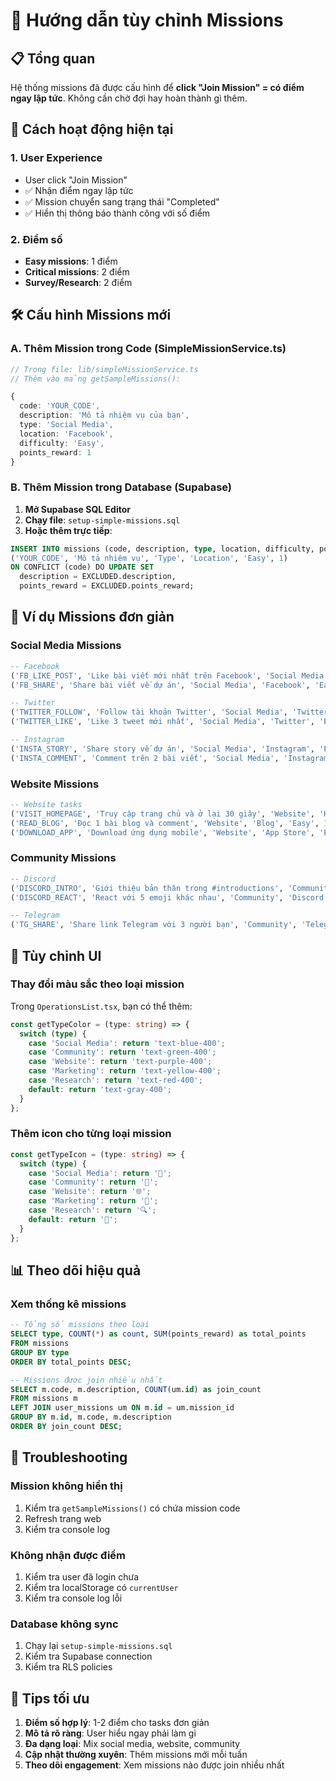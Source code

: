 # 🎯 Hướng dẫn tùy chỉnh Missions

## 📋 Tổng quan
Hệ thống missions đã được cấu hình để **click "Join Mission" = có điểm ngay lập tức**. Không cần chờ đợi hay hoàn thành gì thêm.

## 🚀 Cách hoạt động hiện tại

### 1. **User Experience**
- User click "Join Mission" 
- ✅ Nhận điểm ngay lập tức
- ✅ Mission chuyển sang trạng thái "Completed"
- ✅ Hiển thị thông báo thành công với số điểm

### 2. **Điểm số**
- **Easy missions**: 1 điểm
- **Critical missions**: 2 điểm  
- **Survey/Research**: 2 điểm

## 🛠️ Cấu hình Missions mới

### A. Thêm Mission trong Code (SimpleMissionService.ts)

```typescript
// Trong file: lib/simpleMissionService.ts
// Thêm vào mảng getSampleMissions():

{ 
  code: 'YOUR_CODE', 
  description: 'Mô tả nhiệm vụ của bạn', 
  type: 'Social Media', 
  location: 'Facebook', 
  difficulty: 'Easy', 
  points_reward: 1 
}
```

### B. Thêm Mission trong Database (Supabase)

1. **Mở Supabase SQL Editor**
2. **Chạy file**: `setup-simple-missions.sql`
3. **Hoặc thêm trực tiếp**:

```sql
INSERT INTO missions (code, description, type, location, difficulty, points_reward) VALUES
('YOUR_CODE', 'Mô tả nhiệm vụ', 'Type', 'Location', 'Easy', 1)
ON CONFLICT (code) DO UPDATE SET
  description = EXCLUDED.description,
  points_reward = EXCLUDED.points_reward;
```

## 📝 Ví dụ Missions đơn giản

### Social Media Missions
```sql
-- Facebook
('FB_LIKE_POST', 'Like bài viết mới nhất trên Facebook', 'Social Media', 'Facebook', 'Easy', 1),
('FB_SHARE', 'Share bài viết về dự án', 'Social Media', 'Facebook', 'Easy', 1),

-- Twitter  
('TWITTER_FOLLOW', 'Follow tài khoản Twitter', 'Social Media', 'Twitter', 'Easy', 1),
('TWITTER_LIKE', 'Like 3 tweet mới nhất', 'Social Media', 'Twitter', 'Easy', 1),

-- Instagram
('INSTA_STORY', 'Share story về dự án', 'Social Media', 'Instagram', 'Easy', 1),
('INSTA_COMMENT', 'Comment trên 2 bài viết', 'Social Media', 'Instagram', 'Easy', 1)
```

### Website Missions
```sql
-- Website tasks
('VISIT_HOMEPAGE', 'Truy cập trang chủ và ở lại 30 giây', 'Website', 'Homepage', 'Easy', 1),
('READ_BLOG', 'Đọc 1 bài blog và comment', 'Website', 'Blog', 'Easy', 1),
('DOWNLOAD_APP', 'Download ứng dụng mobile', 'Website', 'App Store', 'Easy', 2)
```

### Community Missions
```sql
-- Discord
('DISCORD_INTRO', 'Giới thiệu bản thân trong #introductions', 'Community', 'Discord', 'Easy', 1),
('DISCORD_REACT', 'React với 5 emoji khác nhau', 'Community', 'Discord', 'Easy', 1),

-- Telegram
('TG_SHARE', 'Share link Telegram với 3 người bạn', 'Community', 'Telegram', 'Easy', 2)
```

## 🎨 Tùy chỉnh UI

### Thay đổi màu sắc theo loại mission
Trong `OperationsList.tsx`, bạn có thể thêm:

```typescript
const getTypeColor = (type: string) => {
  switch (type) {
    case 'Social Media': return 'text-blue-400';
    case 'Community': return 'text-green-400';
    case 'Website': return 'text-purple-400';
    case 'Marketing': return 'text-yellow-400';
    case 'Research': return 'text-red-400';
    default: return 'text-gray-400';
  }
};
```

### Thêm icon cho từng loại mission
```typescript
const getTypeIcon = (type: string) => {
  switch (type) {
    case 'Social Media': return '📱';
    case 'Community': return '👥';
    case 'Website': return '🌐';
    case 'Marketing': return '📢';
    case 'Research': return '🔍';
    default: return '🎯';
  }
};
```

## 📊 Theo dõi hiệu quả

### Xem thống kê missions
```sql
-- Tổng số missions theo loại
SELECT type, COUNT(*) as count, SUM(points_reward) as total_points 
FROM missions 
GROUP BY type 
ORDER BY total_points DESC;

-- Missions được join nhiều nhất
SELECT m.code, m.description, COUNT(um.id) as join_count
FROM missions m
LEFT JOIN user_missions um ON m.id = um.mission_id
GROUP BY m.id, m.code, m.description
ORDER BY join_count DESC;
```

## 🔧 Troubleshooting

### Mission không hiển thị
1. Kiểm tra `getSampleMissions()` có chứa mission code
2. Refresh trang web
3. Kiểm tra console log

### Không nhận được điểm
1. Kiểm tra user đã login chưa
2. Kiểm tra localStorage có `currentUser`
3. Kiểm tra console log lỗi

### Database không sync
1. Chạy lại `setup-simple-missions.sql`
2. Kiểm tra Supabase connection
3. Kiểm tra RLS policies

## 🎯 Tips tối ưu

1. **Điểm số hợp lý**: 1-2 điểm cho tasks đơn giản
2. **Mô tả rõ ràng**: User hiểu ngay phải làm gì
3. **Đa dạng loại**: Mix social media, website, community
4. **Cập nhật thường xuyên**: Thêm missions mới mỗi tuần
5. **Theo dõi engagement**: Xem missions nào được join nhiều nhất
